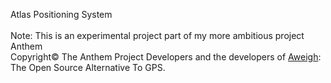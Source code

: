 Atlas Positioning System
<br>
<br>
Note: This is an experimental project part of my more ambitious project Anthem
<br>
Copyright© The Anthem Project Developers and the developers of <a href="https://github.com/build-aweigh/build-aweigh">Aweigh</a>: The Open Source Alternative To GPS.
